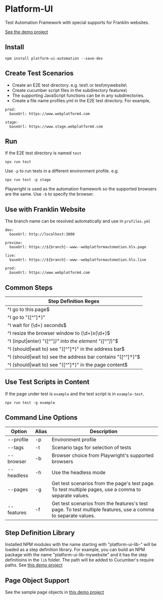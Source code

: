 # Platform-UI

Test Automation Framework with special supports for Franklin websites.

[See the demo project](https://github.com/WebPlatformAutomation/www)

## Install
```
npm install platform-ui-automation --save-dev
```

## Create Test Scenarios

* Create an E2E test directory. e.g. test\ or test\mywebsite\
* Create cucumber script files in the subdirectory features\
* The supporting JavaScript functions can be in any subdirectories.
* Create a file name profiles.yml in the E2E test directory. For example,
```
prod: 
  baseUrl: https://www.webplatform4.com

stage:
  baseUrl: https://www.stage.webplatform4.com
```

## Run

If the E2E test directory is named `test`
```
npx run test
```

Use `-p` to run tests in a different environment profile. e.g.

```
npx run test -p stage
```

Playwright is used as the automation framework so the supported browsers are the same. Use `-b` to specify the browser.

## Use with Franklin Website

The branch name can be resolved automatically and use in `profiles.yml`  
```
dev: 
  baseUrl: http://localhost:3000

preview: 
  baseUrl: https://${branch}--www--webplatformautomation.hlx.page

live: 
  baseUrl: https://${branch}--www--webplatformautomation.hlx.live

prod: 
  baseUrl: https://www.webplatform4.com
```

## Common Steps

| Step Definition Regex|
|-- |
| ^I go to this page$ |
| ^I go to "([^\"]*)" |
| ^I wait for (\d+) seconds$ |
| ^I resize the browser window to (\d+)x(\d+)$ |
| ^I (input\|enter) "([^\"]*)" into the element "([^\"]*)"$ |
| ^I (should\|wait to) see "([^\"]*)" in the address bar$ |
| ^I (should\|wait to) see the address bar contains "([^\"]*)"$ |
| ^I (should\|wait to) see "([^\"]*)" in the page content$ |

## Use Test Scripts in Content

If the page under test is `example` and the test script is in `example-test`.

```
npx run test -g example
``` 

## Command Line Options

| Option | Alias | Description |
| -- | -- | -- |
| --profile  | -p | Environment profile |
| --tags     | -t | Scenario tags for selection of tests |
| --browser  | -b | Browser choice from Playwright's supported browsers | 
| --headless | -h | Use the headless mode |
| --pages    | -g | Get test scenarios from the page's test page. To test multiple pages, use a comma to separate values. |
| --features | -f | Get test scenarios from the features's test page. To test multiple features, use a comma to separate values. |

## Step Definition Library

Installed NPM modules with the name starting with "platform-ui-lib-" will be loaded as a step definition library. For example, you can build an NPM package with the name "platform-ui-lib-mywebsite" and it has the step definitioins in the `lib` folder. The path will be added to Cucumber's require paths. See [this demo project](https://github.com/WebPlatformAutomation/Platform-UI-SauceDemo)

## Page Object Support

See the sample page objects in [this demo project](https://github.com/WebPlatformAutomation/Platform-UI-SauceDemo)